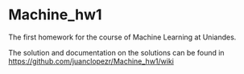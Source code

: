 # Machine_hw1
The first homework for the course of Machine Learning at Uniandes.

The solution and documentation on the solutions can be found in https://github.com/juanclopezr/Machine_hw1/wiki
